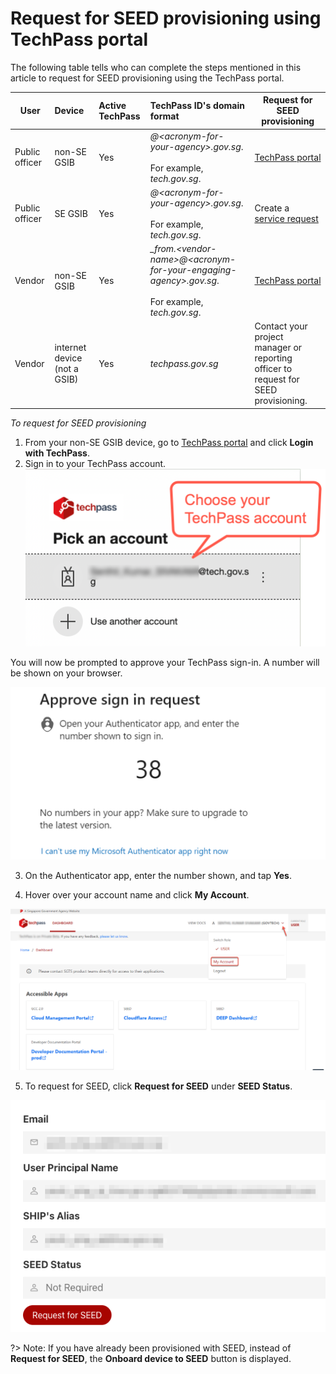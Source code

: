 # Request for SEED provisioning using TechPass portal

The following table tells who can complete the steps mentioned in this article to request for SEED provisioning using the TechPass portal.

 | User  | Device | Active TechPass | TechPass ID's domain format | Request for SEED provisioning |
| ------------- |:-------------| :------------- | :------------- | ------ |
| Public officer      | non-SE GSIB | Yes | *@\<acronym-for-your-agency\>.gov.sg*. <br><br>For example, *tech.gov.sg*.| [TechPass portal](https://portal.techpass.gov.sg) |
| Public officer | SE GSIB | Yes| *@\<acronym-for-your-agency\>.gov.sg*. <br><br>For example, *tech.gov.sg*. | Create a [service request](https://go.gov.sg/techpass-sr) |
| Vendor | non-SE GSIB | Yes | *_from.\<vendor-name\>@\<acronym-for-your-engaging-agency\>.gov.sg*. <br><br>For example, *tech.gov.sg*.| [TechPass portal](https://portal.techpass.gov.sg) |
| Vendor | internet device (not a GSIB) | Yes | *techpass.gov.sg*| Contact your project manager or reporting officer to request for SEED provisioning. |

*To request for SEED provisioning*

1. From your non-SE GSIB device, go to [TechPass portal](https://portal.techpass.gov.sg) and click **Login with TechPass**.
2. Sign in to your TechPass account.
<kbd>![sign-in](assets/images/access-sgts-services-using-techpass/log-in-with-techpass.png)</kbd>

You will now be prompted to approve your TechPass sign-in. A number will be shown on your browser.

 <kbd>![number-mfa](assets/images/onboarding/po-non-se/mfa-number-displayed-on-screen.png)</kbd>

3. On the Authenticator app, enter the number shown, and tap **Yes**. 

4. Hover over your account name and click **My Account**.

<kbd>![view-account](assets/images/onboarding/po-non-se/view-account-or-profile.png)</kbd>

5. To request for SEED, click **Request for SEED** under **SEED Status**.

<kbd>![request-for-seed](assets/images/seed/request-for-seed.png)</kbd>

?> Note:  If you have already been provisioned with SEED, instead of **Request for SEED**, the **Onboard device to SEED** button is displayed.
